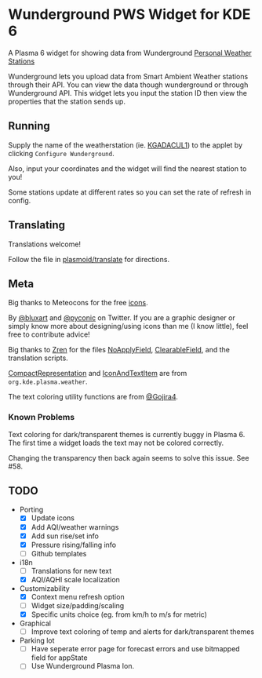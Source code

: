 # Wunderground PWS Widget for KDE 6

A Plasma 6 widget for showing data from Wunderground [Personal Weather Stations](https://www.wunderground.com/pws/overview)

Wunderground lets you upload data from Smart Ambient Weather stations through their API.
You can view the data though wunderground or through Wunderground API. This widget lets
you input the station ID then view the properties that the station sends up.

## Running

Supply the name of the weatherstation (ie. [KGADACUL1](https://www.wunderground.com/dashboard/pws/KGADACUL1)) to the applet by clicking `Configure Wunderground`.

Also, input your coordinates and the widget will find the nearest station to you!

Some stations update at different rates so you can set the rate of refresh in config.

## Translating

Translations welcome!

Follow the file in [plasmoid/translate](./plasmoid/translate) for directions.

## Meta

Big thanks to Meteocons for the free [icons](https://www.alessioatzeni.com/meteocons/).

By [@bluxart](https://twitter.com/bluxart) and [@pyconic](https://twitter.com/pyconic) on Twitter.
If you are a graphic designer or simply know more about designing/using icons than me (I know little), feel free to contribute advice!

Big thanks to [Zren](https://github.com/Zren) for the files [NoApplyField](./plasmoid/contents/ui/config/NoApplyField.qml), [ClearableField](./plasmoid/contents/ui/config/ClearableField.qml), and the translation scripts.

[CompactRepresentation](./plasmoid/contents/ui/CompactRepresentation.qml) and [IconAndTextItem](./plasmoid/contents/ui/IconAndTextItem.qml) are from `org.kde.plasma.weather`.

The text coloring utility functions are from [@Gojira4](https://forum.qt.io/user/gojir4).

### Known Problems

Text coloring for dark/transparent themes is currently buggy in Plasma 6. The first time a widget loads the text may not be colored correctly.

Changing the transparency then back again seems to solve this issue. See #58.

## TODO

- Porting
    -   [x] Update icons
    -   [x] Add AQI/weather warnings
    -   [x] Add sun rise/set info
    -   [x] Pressure rising/falling info
    -   [ ] Github templates
-   i18n
    -   [ ] Translations for new text
    -   [x] AQI/AQHI scale localization
-   Customizability
    -   [x] Context menu refresh option
    -   [ ] Widget size/padding/scaling
    -   [x] Specific units choice (eg. from km/h to m/s for metric)
-   Graphical
    -   [ ] Improve text coloring of temp and alerts for dark/transparent themes
-   Parking lot
    -   [ ] Have seperate error page for forecast errors and use bitmapped field for appState
    -   [ ] Use Wunderground Plasma Ion.
